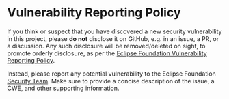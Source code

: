 # Vulnerability Reporting Policy

If you think or suspect that you have discovered a new security vulnerability in this project, please __do not__ disclose it on GitHub, e.g. in an issue, a PR, or a discussion. Any such disclosure will be removed/deleted on sight, to promote orderly disclosure, as per the [Eclipse Foundation Vulnerability Reporting Policy][policy].

Instead, please report any potential vulnerability to the Eclipse Foundation [Security Team][security]. Make sure to provide a concise description of the issue, a CWE, and other supporting information.

[policy]: https://www.eclipse.org/security/policy.php
[security]: https://www.eclipse.org/security